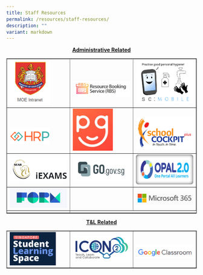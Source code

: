 ```yaml
---
title: Staff Resources
permalink: /resources/staff-resources/
description: ""
variant: markdown
---
```

<p style="text-align: center;"><strong><u>Administrative Related</u></strong></p>
<table style="border-collapse: collapse; width: 100%;" border="1">
<tbody>
<tr>
<td style="width: 33.3333%;"><a href="https://intranet.moe.gov.sg/Pages/Home.aspx" target="_blank" rel="noopener"><img style="width: 70%;" src="/images/sr1.jpg"></a></td>
<td style="width: 33.3333%;"><br><br><a href="https://rbs.avero-tech.com/" target="_blank" rel="noopener"><img src="/images/sr2.png"></a></td>
<td style="width: 33.3333%;"><a href="https://scmobile.moe.edu.sg/login" target="_blank" rel="noopener"><img src="/images/sr3.png"></a></td>
</tr>
<tr>
<td style="width: 33.3333%;"><br><br><a href="https://www.hrp.gov.sg/hrp/#/" target="_blank" rel="noopener"><img style="width: 70%;" src="/images/sr4.png"></a></td>
<td style="width: 33.3333%;"><a href="https://pg.moe.edu.sg/" target="_blank" rel="noopener"><img style="width: 70%;" src="/images/sr5.jpg"></a></td>
<td style="width: 33.3333%;"><br><a href="https://schoolcockpit.moe.gov.sg/" target="_blank" rel="noopener"><img src="/images/sr6.gif"></a></td>
</tr>
<tr>
<td style="width: 33.3333%;"><a href="https://iexams.seab.gov.sg/sso/login?service=https%3A%2F%2Fiexams.seab.gov.sg%2Fsso%2Foauth2.0%2FcallbackAuthorize%3Fclient_id%3Diexams2-prod%26redirect_uri%3Dhttps%253A%252F%252Fiexams.seab.gov.sg%252Fiexams2%252Flogin%252Foauth2%252Fcode%252Fiexams2-prod%26response_type%3Dcode%26client_name%3DCasOAuthClient" target="_blank" rel="noopener"><img src="/images/sr7.png"></a></td>
<td style="width: 33.3333%;"><a href="https://go.gov.sg/#/login" target="_blank" rel="noopener"><img src="/images/Resources/Staff/Go_Gov.png"></a></td>
<td style="width: 33.3333%;"><a href="https://idm.opal2.moe.edu.sg/account/login?returnUrl=%2Fconnect%2Fauthorize%2Fcallback%3Fresponse_type%3Dcode%26client_id%3DOpal2WebApp%26state%3DI2IY2-HAyiU0K9pcUbBcm7iFitmCznlY4DD0zWqE_rCbd%26redirect_uri%3Dhttps%253A%252F%252Fwww.opal2.moe.edu.sg%252Fapp%252Findex.html%26scope%3Droles%2520profile%2520cxprofile%2520openid%2520cxDomainInternalApi%26code_challenge%3D-BlUvPonZ6ZUNLLvYyyAhmyKJYai-gz3qwFVjOCu8bE%26code_challenge_method%3DS256%26nonce%3DI2IY2-HAyiU0K9pcUbBcm7iFitmCznlY4DD0zWqE_rCbd#" target="_blank" rel="noopener"><img src="/images/sr8.png"></a></td>
</tr>
	<tr>
		<td style="width: 33.3333%;"><a href="https://form.gov.sg/#!/signin" target="_blank" rel="noopener"><img src="/images/Resources/Staff/FormSG.png"></a></td>
		<td style="width: 33.3333%;">&nbsp;</td>
		<td style="width: 33.3333%;"><a href="https://login.microsoftonline.com/common/oauth2/v2.0/authorize?client_id=4765445b-32c6-49b0-83e6-1d93765276ca&amp;redirect_uri=https%3A%2F%2Fwww.office.com%2Flandingv2&amp;response_type=code%20id_token&amp;scope=openid%20profile%20https%3A%2F%2Fwww.office.com%2Fv2%2FOfficeHome.All&amp;response_mode=form_post&amp;nonce=638406194291056507.MzcwMDg2MWEtMDg0ZS00ZDhhLWE4NmEtZWYxZjFmYzA4NmY2YmI2OGRjYTAtYzE3Zi00NDA5LThkZjgtMWFhZDdhZDY0NmI5&amp;ui_locales=en-US&amp;mkt=en-US&amp;client-request-id=41567527-9706-4414-8655-3b690ec4bad7&amp;state=8zVC1wFRO5dLc8Pe5_IgLqyuYqmGFQXJduO4NVEQ5PrKEjmU4LrKzJpP0rtpdNMAfhTLFCeGAm7rk9u5eu2K4jbrW3tmfrAkJz1TfkwC8nhKLE4hrbt1md7P4_ldETBxMRehj8qHRs1IrAdNCCTKtni4RPW-_e8qAIhp7pKyMPNO0uWPOLXX_ub0Is54HV4rHL9UirjBep5OyUKuYWEnRt9sIguUsTST2g1-LHRbtTbNBGzOTuMOqAW52LhgglYStfhqkiStIylVFl1t7b7N2ucNzE0fQbbkO7JvTinG7tU&amp;x-client-SKU=ID_NET6_0&amp;x-client-ver=6.34.0.0" target="_blank" rel="noopener"><img src="/images/Resources/Staff/m365.jpg"></a></td>
</tr>
		<tr><td>
</td></tr></tbody>
</table>
<p style="text-align: center;"><strong><u>T&amp;L Related</u></strong></p>
<table style="border-collapse: collapse; width: 100%;" border="1">
<tbody>
<tr>
<td style="width: 33.3333%;"><a href="https://vle.learning.moe.edu.sg/login" target="_blank" rel="noopener"><img style="width: 80%;" src="/images/sr9.png"></a></td>
<td style="width: 33.3333%;"><a href="https://idp.mims.moe.gov.sg/nidp/saml2/sso?SAMLRequest=fVLJTsMwEL0j8Q%2BW79laicVqgkoRohJLRAMHbq4zSd16CR6nhb%2FHTUHAAa7Pb94ynsnFm1ZkCw6lNTnN4pQSMMLW0rQ5faquozN6URwfTZBr1bFp71fmEV57QE%2FCpEE2POS0d4ZZjhKZ4RqQecEW07tbNopT1jnrrbCKkvlVTttaqqU2ZiWXG8lNY6TSYDtd87ZZr1cClJJW8Q0lz1%2BxRvtYc8Qe5gY9Nz5A6WgcZVmUnlTpKcvO2fj8hZLy0%2BlSmkOD%2F2ItDyRkN1VVRuXDohoEtrIGdx%2FYIaq1rYJYWL23Lzmi3Aa44QqBkikiOB8CzqzBXoNbgNtKAU%2BPtzlded8hS5Ldbhd%2FyyQ80RZiqPsY24QLpMWwWTaUcz9W%2Bn90%2FmVNiz%2FEJ8kP3eLz%2B%2Fat5lelVVK8k6lSdjdzwH2o5F0fGl1bp7n%2F2zqLswGRddQMVNYb7EDIRkJNSVIcXH%2FfSbieDw%3D%3D&amp;RelayState=https%3A%2F%2Faccounts.google.com%2FCheckCookie%3Fcontinue%3Dhttps%253A%252F%252Fmail.google.com%252Fmail%252F%26service%3Dmail%26checkedDomains%3Dyoutube%26checkConnection%3Dyoutube%253A212%253A0%26pstMsg%3D1%26flowName%3DGlifWebSignIn%26ifkv%3DAVQVeyyg0ziovZP7hoY79ggBtOq-lh-1xBUFBwX4vNAw78leCzCR_8UdzCtQ3toGo3RpspO-VG7zsQ%26theme%3Dglif" target="_blank" rel="noopener"><img src="/images/sr10.png"></a></td>
<td style="width: 33.3333%;"><br><a href="https://classroom.google.com/u/0/h" target="_blank" rel="noopener"><img src="/images/sr11.png"></a></td>
</tr>
</tbody>
</table>